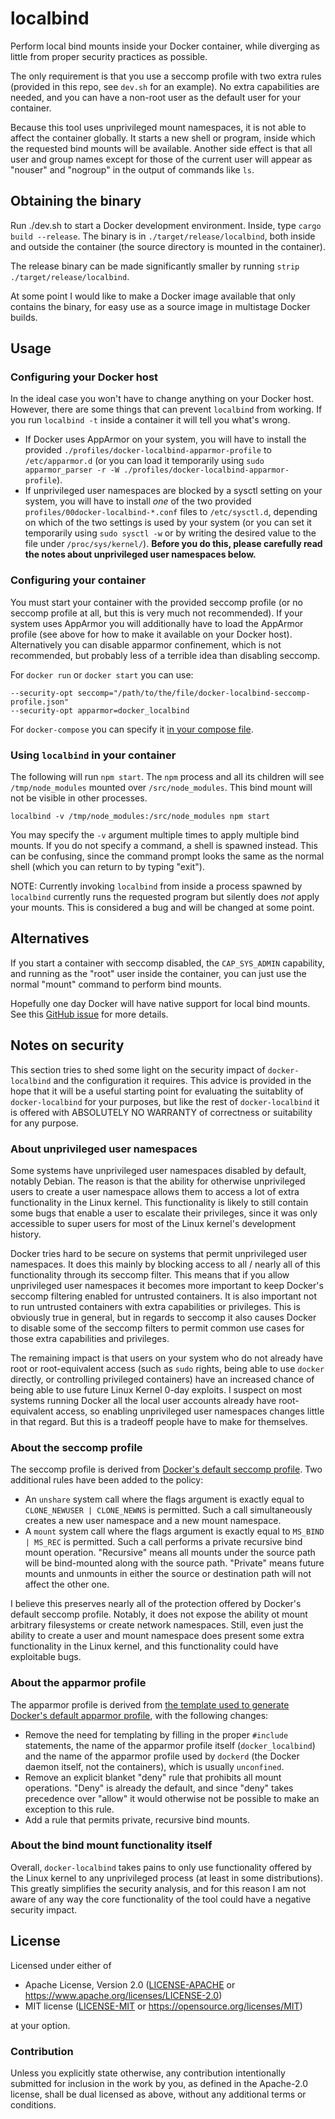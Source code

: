 # localbind

Perform local bind mounts inside your Docker container, while diverging as little from proper security practices as possible.

The only requirement is that you use a seccomp profile with two extra rules (provided in this repo, see `dev.sh` for an example). No extra capabilities are needed, and you can have a non-root user as the default user for your container.

Because this tool uses unprivileged mount namespaces, it is not able to affect the container globally. It starts a new shell or program, inside which the requested bind mounts will be available. Another side effect is that all user and group names except for those of the current user will appear as "nouser" and "nogroup" in the output of commands like `ls`.

## Obtaining the binary

Run ./dev.sh to start a Docker development environment. Inside, type `cargo build --release`. The binary is in `./target/release/localbind`, both inside and outside the container (the source directory is mounted in the container).

The release binary can be made significantly smaller by running `strip ./target/release/localbind`.

At some point I would like to make a Docker image available that only contains the binary, for easy use as a source image in multistage Docker builds.

## Usage

### Configuring your Docker host

In the ideal case you won't have to change anything on your Docker host. However, there are some things that can prevent `localbind` from working. If you run `localbind -t` inside a container it will tell you what's wrong.

- If Docker uses AppArmor on your system, you will have to install the provided `./profiles/docker-localbind-apparmor-profile` to `/etc/apparmor.d` (or you can load it temporarily using `sudo apparmor_parser -r -W ./profiles/docker-localbind-apparmor-profile`).
- If unprivileged user namespaces are blocked by a sysctl setting on your system, you will have to install *one* of the two provided `profiles/00docker-localbind-*.conf` files to `/etc/sysctl.d`, depending on which of the two settings is used by your system (or you can set it temporarily using `sudo sysctl -w` or by writing the desired value to the file under `/proc/sys/kernel/`). **Before you do this, please carefully read the notes about unprivileged user namespaces below.**

### Configuring your container

You must start your container with the provided seccomp profile (or no seccomp profile at all, but this is very much not recommended). If your system uses AppArmor you will additionally have to load the AppArmor profile (see above for how to make it available on your Docker host). Alternatively you can disable apparmor confinement, which is not recommended, but probably less of a terrible idea than disabling seccomp.

For `docker run` or `docker start` you can use:

```
--security-opt seccomp="/path/to/the/file/docker-localbind-seccomp-profile.json"
--security-opt apparmor=docker_localbind
```

For `docker-compose` you can specify it [in your compose file](https://docs.docker.com/compose/compose-file/#security_opt).

### Using `localbind` in your container

The following will run `npm start`. The `npm` process and all its children will see `/tmp/node_modules` mounted over `/src/node_modules`. This bind mount will not be visible in other processes.

`localbind -v /tmp/node_modules:/src/node_modules npm start`

You may specify the `-v` argument multiple times to apply multiple bind mounts. If you do not specify a command, a shell is spawned instead. This can be confusing, since the command prompt looks the same as the normal shell (which you can return to by typing "exit").

NOTE: Currently invoking `localbind` from inside a process spawned by `localbind` currently runs the requested program but silently does *not* apply your mounts. This is considered a bug and will be changed at some point.

## Alternatives

If you start a container with seccomp disabled, the `CAP_SYS_ADMIN` capability, and running as the "root" user inside the container, you can just use the normal "mount" command to perform bind mounts.

Hopefully one day Docker will have native support for local bind mounts. See this [GitHub issue](https://github.com/moby/moby/issues/39134) for more details.

## Notes on security

This section tries to shed some light on the security impact of `docker-localbind` and the configuration it requires. This advice is provided in the hope that it will be a useful starting point for evaluating the suitablity of `docker-localbind` for your purposes, but like the rest of `docker-localbind` it is offered with ABSOLUTELY NO WARRANTY of correctness or suitability for any purpose.

### About unprivileged user namespaces

Some systems have unprivileged user namespaces disabled by default, notably Debian. The reason is that the ability for otherwise unprivileged users to create a user namespace allows them to access a lot of extra functionality in the Linux kernel. This functionality is likely to still contain some bugs that enable a user to escalate their privileges, since it was only accessible to super users for most of the Linux kernel's development history.

Docker tries hard to be secure on systems that permit unprivileged user namespaces. It does this mainly by blocking access to all / nearly all of this functionality through its seccomp filter. This means that if you allow unprivileged user namespaces it becomes more important to keep Docker's seccomp filtering enabled for untrusted containers. It is also important not to run untrusted containers with extra capabilities or privileges. This is obviously true in general, but in regards to seccomp it also causes Docker to disable some of the seccomp filters to permit common use cases for those extra capabilities and privileges.

The remaining impact is that users on your system who do not already have root or root-equivalent access (such as `sudo` rights, being able to use `docker` directly, or controlling privileged containers) have an increased chance of being able to use future Linux Kernel 0-day exploits. I suspect on most systems running Docker all the local user accounts already have root-equivalent access, so enabling unprivileged user namespaces changes little in that regard. But this is a tradeoff people have to make for themselves.

### About the seccomp profile

The seccomp profile is derived from [Docker's default seccomp profile](https://github.com/moby/moby/blob/master/profiles/seccomp/default.json). Two additional rules have been added to the policy:
- An `unshare` system call where the flags argument is exactly equal to `CLONE_NEWUSER | CLONE_NEWNS` is permitted. Such a call simultaneously creates a new user namespace and a new mount namespace.
- A `mount` system call where the flags argument is exactly equal to `MS_BIND | MS_REC` is permitted. Such a call performs a private recursive bind mount operation. "Recursive" means all mounts under the source path will be bind-mounted along with the source path. "Private" means future mounts and unmounts in either the source or destination path will not affect the other one.

I believe this preserves nearly all of the protection offered by Docker's default seccomp profile. Notably, it does not expose the ability ot mount arbitrary filesystems or create network namespaces. Still, even just the ability to create a user and mount namespace does present some extra functionality in the Linux kernel, and this functionality could have exploitable bugs.

### About the apparmor profile

The apparmor profile is derived from [the template used to generate Docker's default apparmor profile](https://github.com/moby/moby/blob/master/profiles/apparmor/template.go), with the following changes:
- Remove the need for templating by filling in the proper `#include` statements, the name of the apparmor profile itself (`docker_localbind`) and the name of the apparmor profile used by `dockerd` (the Docker daemon itself, not the containers), which is usually `unconfined`.
- Remove an explicit blanket "deny" rule that prohibits all mount operations. "Deny" is already the default, and since "deny" takes precedence over "allow" it would otherwise not be possible to make an exception to this rule.
- Add a rule that permits private, recursive bind mounts.

### About the bind mount functionality itself

Overall, `docker-localbind` takes pains to only use functionality offered by the Linux kernel to any unprivileged process (at least in some distributions). This greatly simplifies the security analysis, and for this reason I am not aware of any way the core functionality of the tool could have a negative security impact.

## License

Licensed under either of

- Apache License, Version 2.0 ([LICENSE-APACHE](LICENSE-APACHE) or <https://www.apache.org/licenses/LICENSE-2.0>)
- MIT license ([LICENSE-MIT](LICENSE-MIT) or <https://opensource.org/licenses/MIT>)

at your option.

### Contribution

Unless you explicitly state otherwise, any contribution intentionally submitted
for inclusion in the work by you, as defined in the Apache-2.0 license, shall be
dual licensed as above, without any additional terms or conditions.
